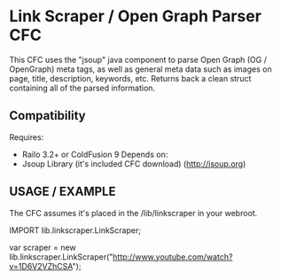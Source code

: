 Link Scraper / Open Graph Parser CFC
=============

This CFC uses the "jsoup" java component to parse Open Graph (OG / OpenGraph) meta tags, as well as general meta data such as images on page, title, description, keywords, etc.
Returns back a clean struct containing all of the parsed information.

Compatibility
-------
Requires: 
* Railo 3.2+ or ColdFusion 9
Depends on:
* Jsoup Library (it's included CFC download) (http://jsoup.org)

USAGE / EXAMPLE
-------
The CFC assumes it's placed in the /lib/linkscraper in your webroot.

  <cfscript>
  IMPORT lib.linkscraper.LinkScraper;
  
  var scraper = new lib.linkscraper.LinkScraper("http://www.youtube.com/watch?v=1D6V2VZhCSA");
  </cfscript>